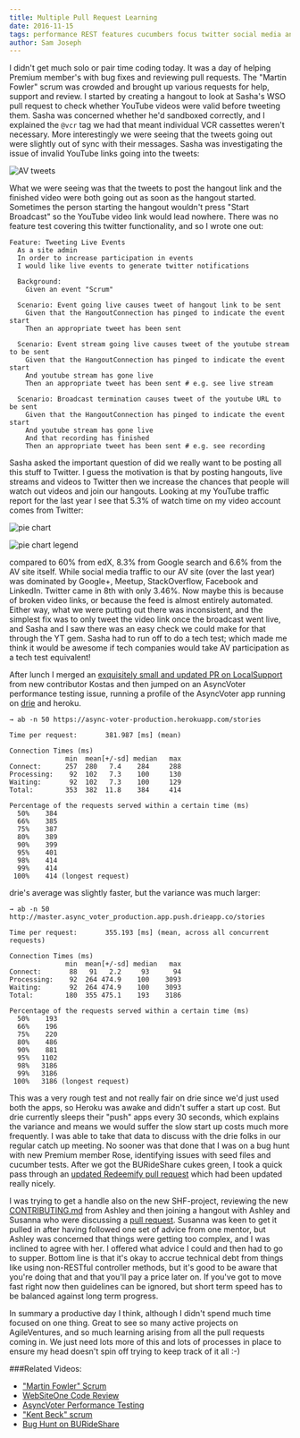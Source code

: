 ```yaml
---
title: Multiple Pull Request Learning
date: 2016-11-15
tags: performance REST features cucumbers focus twitter social media analysis technical debt
author: Sam Joseph
---
```


I didn't get much solo or pair time coding today. It was a day of helping Premium member's with bug fixes and reviewing pull requests.  The "Martin Fowler" scrum was crowded and brought up various requests for help, support and review.  I started by creating a hangout to look at Sasha's WSO pull request to check whether YouTube videos were valid before tweeting them.  Sasha was concerned whether he'd sandboxed correctly, and I explained the `@vcr` tag we had that meant individual VCR cassettes weren't necessary.  More interestingly we were seeing that the tweets going out were slightly out of sync with their messages.  Sasha was investigating the issue of invalid YouTube links going into the tweets:

![AV tweets](https://www.dropbox.com/s/845stvx878zuumo/Screenshot%202016-11-15%2009.23.27.png?dl=1)

What we were seeing was that the tweets to post the hangout link and the finished video were both going out as soon as the hangout started.  Sometimes the person starting the hangout wouldn't press "Start Broadcast" so the YouTube video link would lead nowhere. There was no feature test covering this twitter functionality, and so I wrote one out:

```gherkin
Feature: Tweeting Live Events
  As a site admin
  In order to increase participation in events
  I would like live events to generate twitter notifications

  Background:
    Given an event "Scrum"

  Scenario: Event going live causes tweet of hangout link to be sent
    Given that the HangoutConnection has pinged to indicate the event start
    Then an appropriate tweet has been sent  

  Scenario: Event stream going live causes tweet of the youtube stream to be sent
    Given that the HangoutConnection has pinged to indicate the event start
    And youtube stream has gone live
    Then an appropriate tweet has been sent # e.g. see live stream

  Scenario: Broadcast termination causes tweet of the youtube URL to be sent
    Given that the HangoutConnection has pinged to indicate the event start
    And youtube stream has gone live
    And that recording has finished
    Then an appropriate tweet has been sent # e.g. see recording
```

Sasha asked the important question of did we really want to be posting all this stuff to Twitter.  I guess the motivation is that by posting hangouts, live streams and videos to Twitter then we increase the chances that people will watch out videos and join our hangouts.  Looking at my YouTube traffic report for the last year I see that 5.3% of watch time on my video account comes from Twitter:

![pie chart](https://www.dropbox.com/s/z66n3h4046zp3oi/Screenshot%202016-11-15%2009.32.54.png?dl=1)

![pie chart legend](https://www.dropbox.com/s/hjdtgfld0lph838/Screenshot%202016-11-15%2009.33.30.png?dl=1)

compared to 60% from edX, 8.3% from Google search and 6.6% from the AV site itself.  While social media traffic to our AV site (over the last year) was dominated by Google+, Meetup, StackOverflow, Facebook and LinkedIn.  Twitter came in 8th with only 3.46%.  Now maybe this is because of broken video links, or because the feed is almost entirely automated. Either way, what we were putting out there was inconsistent, and the simplest fix was to only tweet the video link once the broadcast went live, and Sasha and I saw there was an easy check we could make for that through the YT gem.   Sasha had to run off to do a tech test; which made me think it would be awesome if tech companies would take AV participation as a tech test equivalent!

After lunch I merged an [exquisitely small and updated PR on LocalSupport](https://github.com/AgileVentures/LocalSupport/pull/396) from new contributor Kostas and then jumped on an AsyncVoter performance testing issue, running a profile of the AsyncVoter app running on [drie](http://drie.co) and heroku.  

```
→ ab -n 50 https://async-voter-production.herokuapp.com/stories

Time per request:       381.987 [ms] (mean)

Connection Times (ms)
              min  mean[+/-sd] median   max
Connect:      257  280   7.4    284     288
Processing:    92  102   7.3    100     130
Waiting:       92  102   7.3    100     129
Total:        353  382  11.8    384     414

Percentage of the requests served within a certain time (ms)
  50%    384
  66%    385
  75%    387
  80%    389
  90%    399
  95%    401
  98%    414
  99%    414
 100%    414 (longest request)
```

drie's average was slightly faster, but the variance was much larger:

```
→ ab -n 50 http://master.async_voter_production.app.push.drieapp.co/stories

Time per request:       355.193 [ms] (mean, across all concurrent requests)

Connection Times (ms)
              min  mean[+/-sd] median   max
Connect:       88   91   2.2     93      94
Processing:    92  264 474.9    100    3093
Waiting:       92  264 474.9    100    3093
Total:        180  355 475.1    193    3186

Percentage of the requests served within a certain time (ms)
  50%    193
  66%    196
  75%    220
  80%    486
  90%    881
  95%   1102
  98%   3186
  99%   3186
 100%   3186 (longest request)
```

This was a very rough test and not really fair on drie since we'd just used both the apps, so Heroku was awake and didn't suffer a start up cost.  But drie currently sleeps their "push" apps every 30 seconds, which explains the variance and means we would suffer the slow start up costs much more frequently.  I was able to take that data to discuss with the drie folks in our regular catch up meeting.  No sooner was that done that I was on a bug hunt with new Premium member Rose, identifying issues with seed files and cucumber tests.  After we got the BURideShare cukes green, I took a quick pass through an [updated Redeemify pull request](https://github.com/strawberrycanyon/redeemify/pull/43) which had been updated really nicely.  

I was trying to get a handle also on the new SHF-project, reviewing the new [CONTRIBUTING.md](https://github.com/AgileVentures/shf-project/blob/develop/CONTRIBUTING.md) from Ashley and then joining a hangout with Ashley and Susanna who were discussing a [pull request](https://github.com/AgileVentures/shf-project/pull/22).  Susanna was keen to get it pulled in after having followed one set of advice from one mentor, but Ashley was concerned that things were getting too complex, and I was inclined to agree with her.  I offered what advice I could and then had to go to supper.  Bottom line is that it's okay to accrue technical debt from things like using non-RESTful controller methods, but it's good to be aware that you're doing that and that you'll pay a price later on.  If you've got to move fast right now then guidelines can be ignored, but short term speed has to be balanced against long term progress.

In summary a productive day I think, although I didn't spend much time focused on one thing.  Great to see so many active projects on AgileVentures, and so much learning arising from all the pull requests coming in.  We just need lots more of this and lots of processes in place to ensure my head doesn't spin off trying to keep track of it all :-)


###Related Videos:

* ["Martin Fowler" Scrum](https://www.youtube.com/watch?feature=player_embedded&v=kkm2KdUDuC8)
* [WebSiteOne Code Review](https://www.youtube.com/watch?v=k4UrtG6Q0vw)
* [AsyncVoter Performance Testing](https://www.youtube.com/watch?v=rwc4luv4_6c)
* ["Kent Beck" scrum](https://www.youtube.com/watch?v=eNfi_j6BT0k)
* [Bug Hunt on BURideShare](https://www.youtube.com/watch?v=qjfV2_DFG18)